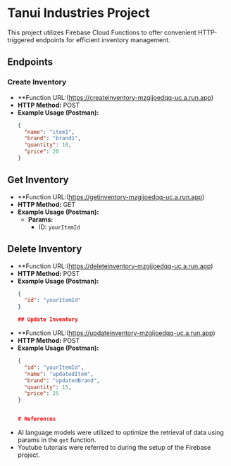 # Tanui Industries Project

This project utilizes Firebase Cloud Functions to offer convenient HTTP-triggered endpoints for efficient inventory management.

## Endpoints

### Create Inventory

- **Function URL:(https://createinventory-mzgijoedqq-uc.a.run.app)
- **HTTP Method:** POST
- **Example Usage (Postman):**
  ```json
  {
    "name": "item1",
    "brand": "brand1",
    "quantity": 10,
    "price": 20
  }

## Get Inventory

- **Function URL:(https://getinventory-mzgijoedqq-uc.a.run.app)
- **HTTP Method:** GET
- **Example Usage (Postman):**
  - **Params:**
    - ID: `yourItemId`

## Delete Inventory

- **Function URL:(https://deleteinventory-mzgijoedqq-uc.a.run.app)
- **HTTP Method:** POST
- **Example Usage (Postman):**
  ```json
  {
    "id": "yourItemId"
  }

  ## Update Inventory

- **Function URL:(https://updateinventory-mzgijoedqq-uc.a.run.app)
- **HTTP Method:** POST
- **Example Usage (Postman):**
  ```json
  {
    "id": "yourItemId",
    "name": "updatedItem",
    "brand": "updatedBrand",
    "quantity": 15,
    "price": 25
  }


  # References

- AI language models were utilized to optimize the retrieval of data using params in the `get` function.
- Youtube tutorials were referred to during the setup of the Firebase project.


  
